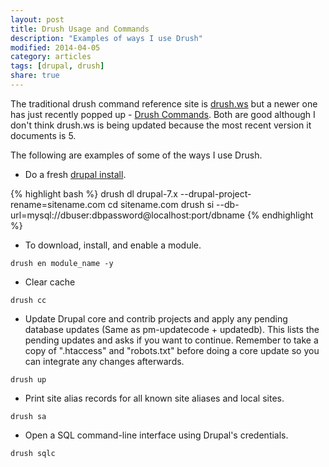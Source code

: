 ```yaml
---
layout: post
title: Drush Usage and Commands
description: "Examples of ways I use Drush"
modified: 2014-04-05
category: articles
tags: [drupal, drush]
share: true
---
```


The traditional drush command reference site is [drush.ws](http://drush.ws) but a newer one has just recently popped up - [Drush Commands](http://www.drushcommands.com). Both are good although I don't think drush.ws is being updated because the most recent version it documents is 5.

The following are examples of some of the ways I use Drush.

* Do a fresh [drupal install](http://definitivedrupal.org/erratum/download-drupal-then-change-directory-not-other-way-around).

{% highlight bash %}
drush dl drupal-7.x --drupal-project-rename=sitename.com
cd sitename.com
drush si --db-url=mysql://dbuser:dbpassword@localhost:port/dbname
{% endhighlight %}

* To download, install, and enable a module.

`drush en module_name -y`

* Clear cache

`drush cc`

* Update Drupal core and contrib projects and apply any pending database updates (Same as pm-updatecode + updatedb). This lists the pending updates and asks if you want to continue. Remember to take a copy of ".htaccess" and "robots.txt" before doing a core update so you can integrate any changes afterwards.

`drush up`

* Print site alias records for all known site aliases and local sites.

`drush sa`

* Open a SQL command-line interface using Drupal's credentials.

`drush sqlc`


